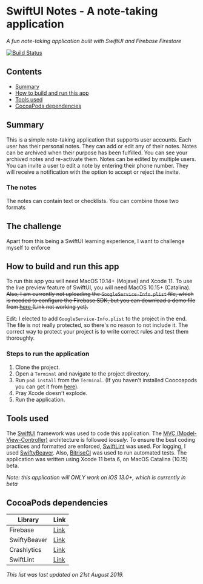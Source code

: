 
# SwiftUI Notes - A note-taking application

_A fun note-taking application built with SwiftUI and Firebase Firestore_

[![Build Status](https://app.bitrise.io/app/b7628e99a194aec0/status.svg?token=e3x-ClVKJ1Q6ulnsjLG70A)](https://app.bitrise.io/app/b7628e99a194aec0)

## Contents
* [Summary](#-summary)
* [How to build and run this app](#-how-to-build-and-run-this-app)
* [Tools used](#-tools-used)
* [CocoaPods dependencies](#-cocoapods-dependencies)

## Summary
This is a simple note-taking application that supports user accounts. Each user has their personal notes. They can add or edit any of their notes. Notes can be archived when their purpose has been fulfilled. You can see your archived notes and re-activate them. Notes can be edited by multiple users. You can invite a user to edit a note by entering their phone number. They will receive a notification with the option to accept or reject the invite.

### The notes
The notes can contain text or checklists. You can combine those two formats

## The challenge
Apart from this being a SwiftUI learning experience, I want to challenge myself to enforce 

## How to build and run this app

To run this app you will need MacOS 10.14+ (Mojave) and Xcode 11. To use the live preview feature of SwiftUI, you will need MacOS 10.15+ (Catalina). ~~Also, I am currently not uploading the `GoogleService-Info.plist` file, which is needed to configure the Firebase SDK, but you can download a demo file from [here ]()(Link not working yet).~~ 

Edit: I elected to add `GoogleService-Info.plist` to the project in the end. The file is not really protected, so there's no reason to not include it. The correct way to protect your project is to write correct rules and test them thoroughly.

### Steps to run the application

1. Clone the project.
2. Open a `Terminal` and navigate to the project directory.
3. Run `pod install` from the `Terminal`. (If you haven't installed Coocoapods you can get it from [here](https://cocoapods.org/)).
4. Pray Xcode doesn't explode.
5. Run the application.

## <a name="section2"></a> Tools used

The [SwiftUI](https://developer.apple.com/documentation/swiftui) framework was used to code this application. The [MVC (Model-View-Controller)](https://en.wikipedia.org/wiki/Model%E2%80%93view%E2%80%93controller) architecture is followed _loosely_. To ensure the best coding practices and formatted are enforced, [SwiftLint](https://github.com/realm/SwiftLint) was used. For logging, I used [SwiftyBeaver](https://github.com/SwiftyBeaver/SwiftyBeaver). Also, [BitriseCI](https://bitrise.io) was used to run automated tests. The application was written using Xcode 11 beta 6, on MacOS Catalina (10.15) beta.

_Note: this application will ONLY work on iOS 13.0+, which is currently in beta_

## <a name="section3"></a> CocoaPods dependencies

| Library | Link |
| ------- | ---- |
| Firebase | [Link](https://github.com/firebase/firebase-ios-sdk)|
| SwiftyBeaver | [Link](https://github.com/SwiftyBeaver/SwiftyBeaver)|
| Crashlytics | [Link](https://fabric.io/kits/ios/crashlytics)|
| SwiftLint | [Link](https://github.com/realm/SwiftLint)|

_This list was last updated on 21st August 2019._
